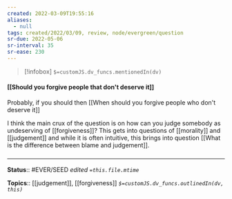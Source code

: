 ```yaml
---
created: 2022-03-09T19:55:16 
aliases:
  - null
tags: created/2022/03/09, review, node/evergreen/question
sr-due: 2022-05-06
sr-interval: 35
sr-ease: 230
---
```

> [!infobox]
`$=customJS.dv_funcs.mentionedIn(dv)`

#### [[Should you forgive people that don't deserve it]] 

Probably, if you should then 
[[When should you forgive people who don't deserve it]]

I think the main crux of the question is on how can you judge somebody as undeserving of [[forgiveness]]?
This gets into questions of [[morality]] and [[judgement]] 
and while it is often intuitive, 
this brings into question [[What is the difference between blame and judgement]].

### <hr class="footnote"/>

**Status**:: #EVER/SEED 
*edited `=this.file.mtime`*

**Topics**:: [[judgement]], [[forgiveness]]
*`$=customJS.dv_funcs.outlinedIn(dv, this)`*
